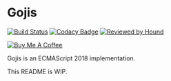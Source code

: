 # Gojis

[![Build Status](https://travis-ci.org/TimSatke/gojis.svg?branch=develop)](https://travis-ci.org/TimSatke/gojis)
[![Codacy Badge](https://api.codacy.com/project/badge/Grade/dd5507e3d34543e3a526b05aaea3eba8)](https://www.codacy.com/app/gojisvm/gojis?utm_source=github.com&amp;utm_medium=referral&amp;utm_content=gojisvm/gojis&amp;utm_campaign=Badge_Grade)
[![Reviewed by Hound](https://img.shields.io/badge/Reviewed_by-Hound-8E64B0.svg)](https://houndci.com)

<a href="https://www.buymeacoffee.com/timsatke" target="_blank"><img src="https://www.buymeacoffee.com/assets/img/custom_images/orange_img.png" alt="Buy Me A Coffee" style="height: auto !important;width: auto !important;" ></a>

Gojis is an ECMAScript 2018 implementation.

This README is WIP.
